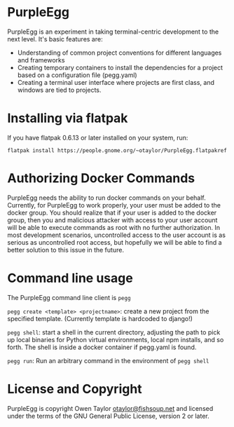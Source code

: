 PurpleEgg
=========
PurpleEgg is an experiment in taking terminal-centric development to the next level. It's basic features are:
* Understanding of common project conventions for different languages and frameworks
* Creating temporary containers to install the dependencies for a project based on a configuration file (pegg.yaml)
* Creating a terminal user interface where projects are first class, and windows are tied to projects.

Installing via flatpak
======================
If you have flatpak 0.6.13 or later installed on your system, run:

    flatpak install https://people.gnome.org/~otaylor/PurpleEgg.flatpakref

Authorizing Docker Commands
===========================
PurpleEgg needs the ability to run docker commands on your behalf. Currently, for PurpleEgg to work properly, your user must be added to the docker group. You should realize that if your user is added to the docker group, then you and malicious attacker with access to your user account will be able to execute commands as root with no further authorization. In most development scenarios, uncontrolled access to the user account is as serious as uncontrolled root access, but hopefully we will be able to find a better solution to this issue in the future.

Command line usage
==================
The PurpleEgg command line client is `pegg`

`pegg create <template> <projectname>`: create a new project from the specified template. (Currently template is hardcoded to django!)

`pegg shell`: start a shell in the current directory, adjusting the path to pick up local binaries for Python virtual environments, local npm installs, and so forth. The shell is inside a docker container if pegg.yaml is found.

`pegg run`: Run an arbitrary command in the environment of `pegg shell`

License and Copyright
=====================
PurpleEgg is copyright Owen Taylor <otaylor@fishsoup.net>
and licensed under the terms of the GNU General Public License,
version 2 or later.
